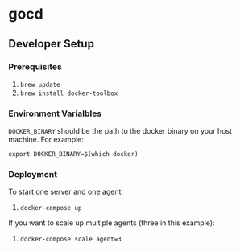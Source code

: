 # gocd

## Developer Setup

### Prerequisites

1. `brew update`
2. `brew install docker-toolbox`

### Environment Varialbles

`DOCKER_BINARY` should be the path to the docker binary on your host machine. For example:

`export DOCKER_BINARY=$(which docker)`

### Deployment

To start one server and one agent:

1. `docker-compose up`

If you want to scale up multiple agents (three in this example):

1. `docker-compose scale agent=3`
